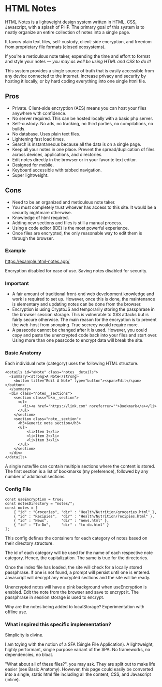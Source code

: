 # HTML Notes

HTML Notes is a lightweight design system written in HTML, CSS, Javascript, with a splash of PHP. The primary goal of this system is to neatly organize an entire collection of notes into a single page.

It favors plain text files, self-custody, client-side encryption, and freedom from proprietary file formats (closed ecosystems).

If you're a meticulous note taker, expending the time and effort to format and style your notes — *you may as well be using HTML and CSS to do it!*

This system provides a single source of truth that is easily accessible from any device connected to the internet. Increase privacy and security by hosting it locally, or by hard coding everything into one single html file.

## Pros
* Private. Client-side encryption (AES) means you can host your files anywhere with confidence.
* No server required. This can be hosted locally with a basic php server.
* Self-custody. No ads, no tracking, no third parties, no compilations, no builds.
* No database. Uses plain text files.
* Lightening fast load times.
* Search is instantaneous because all the data is on a single page.
* Keep all your notes in one place. Prevent the spread/duplication of files across devices, applications, and directories.
* Edit notes directly in the browser or in your favorite text editor.
* Designed for mobile.
* Keyboard accessible with tabbed navigation.
* Super lightweight.

## Cons
* Need to be an organized and meticulous note taker.
* You must completely trust whoever has access to this site. It would be a security nightmare otherwise.
* Knowledge of html required.
* Adding new sections and files is still a manual process.
* Using a code editor (IDE) is the most powerful experience.
* Once files are encrypted, the only reasonable way to edit them is through the browser.

### Example
https://example.html-notes.app/

Encryption disabled for ease of use. Saving notes disabled for security.

### Important
* A fair amount of traditional front-end web development knowledge and work is required to set up. However, once this is done, the maintenance is elementary and updating notes can be done from the browser.
* Encryption is using CryptoJS and temporarily storing the passphrase in the browser session storage. This is vulnerable to XSS attacks but is fairly secure otherwise. The main reason for the encryption is to prevent the web-host from snooping. True secrecy would require more.
* A passcode cannot be changed after it is used. However, you could copy and paste the unencrypted code back into your files and start over. Using more than one passcode to encrypt data will break the site.

### Basic Anatomy

Each individual note (category) uses the following HTML structure.

    <details id="aNote" class="notes__details">
      <summary><strong>A Note</strong>
        <button title="Edit A Note" type="button"><span>Edit</span></button>
      </summary>
      <div class="notes__sections">
        <section class="bkm__section">
          <ul>
            <li><a href="https://link.com" noreferrer="">Bookmark</a></li>
          </ul>
        </section>
        <section class="note__section">
          <h3>Generic note section</h3>
          <ul>
              <li>Item 1</li>
              <li>Item 2</li>
              <li>Item 3</li>
          </ul>
        </section>
      </div>
    </details>

A single note/file can contain multiple sections where the content is stored. The first section is a list of bookmarks (my preference), followed by any number of additional sections.

### Config File
    const useEncryption = true;
    const notesDirectory = "notes/";
    const notes = [
        { "id" : "Groceries", "dir" : "Health/Nutrition/groceries.html" },
        { "id" : "Recipies",  "dir" : "Health/Nutrition/recipies.html" },
        { "id" : "News",      "dir" : "news.html" },
        { "id" : "To-Do",     "dir" : "to-do.html" }
    ];

This config defines the containers for each category of notes based on their directory structure.

The id of each category will be used for the name of each respective note category. Hence, the capitalization. The same is true for the directories.

Once the index file has loaded, the site will check for a locally stored passphrase. If one is not found, a prompt will persist until one is entered. Javascript will decrypt any encrypted sections and the site will be ready.

Unencrypted notes will have a pink background when useEncryption is enabled. Edit the note from the browser and save to encrypt it. The passphrase in session storage is used to encrypt.

Why are the notes being added to localStorage? Experimentation with offline use.

### What inspired this specific implementation?

Simplicity is divine.

I am toying with the notion of a SFA (Single File Application). A lightweight, highly performant, single purpose variant of the SPA. No frameworks, no dependencies, no bloat.

"What about all of these files?", you may ask. They are split out to make life easier (see Basic Anatomy). However, this page could easily be converted into a single, static html file including all the content, CSS, and Javascript (inline).
